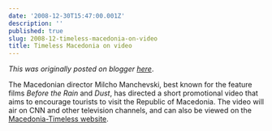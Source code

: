 ```yaml
---
date: '2008-12-30T15:47:00.001Z'
description: ''
published: true
slug: 2008-12-timeless-macedonia-on-video
title: Timeless Macedonia on video
---
```


*This was originally posted on blogger [here](https://blog.balkanology.com/2008/12/timeless-macedonia-on-video.html)*.

The Macedonian director Milcho Manchevski, best known for the feature films <span style="font-style: italic;">Before the Rain</span> and <span style="font-style: italic;">Dust</span>, has directed a short promotional video that aims to encourage tourists to visit the Republic of Macedonia. The video will air on CNN and other television channels, and can also be viewed on the <a href="http://www.macedonia-timeless.com/">Macedonia-Timeless website</a>.
